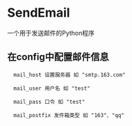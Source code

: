 # SendEmail #

一个用于发送邮件的Python程序

## 在config中配置邮件信息

      mail_host 设置服务器 如 "smtp.163.com"
  
      mail_user 用户名 如 "test"
  
      mail_pass 口令 如 "test"
  
      mail_postfix 发件箱类型 如 "163"、"qq"
